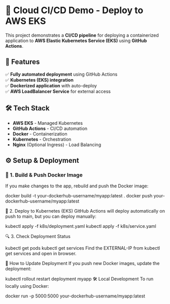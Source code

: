 # 🚀 Cloud CI/CD Demo - Deploy to AWS EKS

This project demonstrates a **CI/CD pipeline** for deploying a containerized application to **AWS Elastic Kubernetes Service (EKS)** using **GitHub Actions**.

## 🌟 Features
✅ **Fully automated deployment** using GitHub Actions  
✅ **Kubernetes (EKS) integration**  
✅ **Dockerized application** with auto-deploy  
✅ **AWS LoadBalancer Service** for external access  

## 🛠 Tech Stack
- **AWS EKS** - Managed Kubernetes  
- **GitHub Actions** - CI/CD automation  
- **Docker** - Containerization  
- **Kubernetes** - Orchestration  
- **Nginx** (Optional Ingress) - Load Balancing  

## ⚙️ Setup & Deployment

### 🐳 1. Build & Push Docker Image
If you make changes to the app, rebuild and push the Docker image:

docker build -t your-dockerhub-username/myapp:latest .
docker push your-dockerhub-username/myapp:latest

🚀 2. Deploy to Kubernetes (EKS)
GitHub Actions will deploy automatically on push to main, but you can deploy manually:

kubectl apply -f k8s/deployment.yaml
kubectl apply -f k8s/service.yaml

🔍 3. Check Deployment Status

kubectl get pods
kubectl get services
Find the EXTERNAL-IP from kubectl get services and open in browser.

🔄 How to Update Deployment
If you push new Docker images, update the deployment:

kubectl rollout restart deployment myapp
🛠 Local Development
To run locally using Docker:


docker run -p 5000:5000 your-dockerhub-username/myapp:latest
